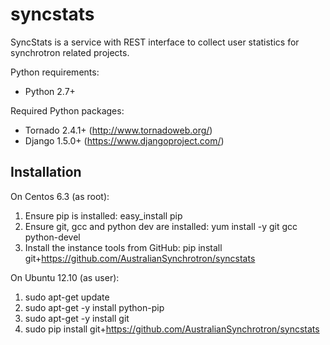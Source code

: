 syncstats
=========

SyncStats is a service with REST interface to collect user statistics for synchrotron related projects.



Python requirements:

- Python 2.7+

Required Python packages:

- Tornado 2.4.1+ (http://www.tornadoweb.org/)
- Django 1.5.0+ (https://www.djangoproject.com/)


Installation
------------

On Centos 6.3 (as root):

1. Ensure pip is installed: easy_install pip
2. Ensure git, gcc and python dev are installed: yum install -y git gcc python-devel
3. Install the instance tools from GitHub: pip install git+https://github.com/AustralianSynchrotron/syncstats

On Ubuntu 12.10 (as user):

1. sudo apt-get update
2. sudo apt-get -y install python-pip
3. sudo apt-get -y install git
4. sudo pip install git+https://github.com/AustralianSynchrotron/syncstats